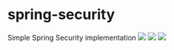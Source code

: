 # spring-security
Simple Spring Security implementation
![](https://img.shields.io/badge/Editor-IntelliJ-informational?style=flat&logo=intellij-idea)
![](https://img.shields.io/badge/Code-Java-informational?style=flat&logo=java)
![](https://img.shields.io/badge/Framework-Spring-informational?style=flat&logo=spring)
